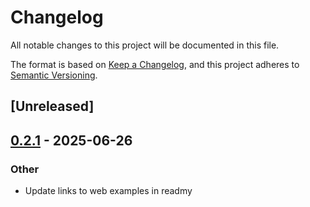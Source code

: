 # Changelog

All notable changes to this project will be documented in this file.

The format is based on [Keep a Changelog](https://keepachangelog.com/en/1.0.0/),
and this project adheres to [Semantic Versioning](https://semver.org/spec/v2.0.0.html).

## [Unreleased]

## [0.2.1](https://github.com/Maximkaaa/galileo/compare/galileo-egui-v0.2.0...galileo-egui-v0.2.1) - 2025-06-26

### Other

- Update links to web examples in readmy
